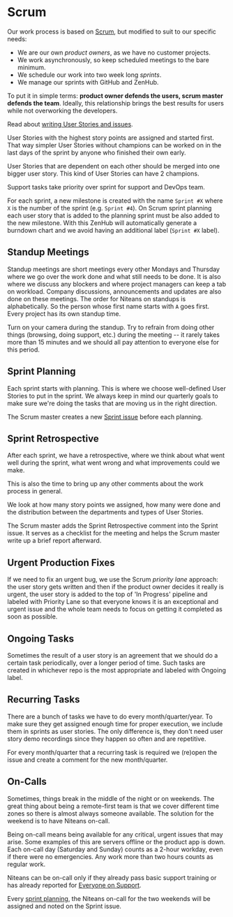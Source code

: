 # Scrum

Our work process is based on [Scrum](https://en.wikipedia.org/wiki/Scrum_(software_development)), but modified to suit to our specific needs:

 * We are our own *product owners*, as we have no customer projects.
 * We work asynchronously, so keep scheduled meetings to the bare minimum.
 * We schedule our work into two week long *sprints*.
 * We manage our sprints with GitHub and ZenHub.
 
To put it in simple terms: **product owner defends the users, scrum master defends the team**. Ideally, this relationship brings the best results for users while not overworking the developers.

Read about [writing User Stories and issues](user-stories.md).

User Stories with the highest story points are assigned and started first. That way simpler User Stories without champions can be worked on in the last days of the sprint by anyone who finished their own early.

User Stories that are dependent on each other should be merged into one bigger user story. This kind of User Stories can have 2 champions.

Support tasks take priority over sprint for support and DevOps team.

For each sprint, a new milestone is created with the name `Sprint #X` where `X` is the number of the sprint (e.g. `Sprint #4`). On Scrum sprint planning each user story that is added to the planning sprint must be also added to the new milestone. With this ZenHub will automatically generate a burndown chart and we avoid having an additional label (`Sprint #X` label).

## Standup Meetings

Standup meetings are short meetings every other Mondays and Thursday where we go over the work done and what still needs to be done. It is also where we discuss any blockers and where project managers can keep a tab on workload. Company discussions, announcements and updates are also done on these meetings. The order for Niteans on standups is alphabetically. So the person whose first name starts with `A` goes first. Every project has its own standup time.

Turn on your camera during the standup. Try to refrain from doing other things (browsing, doing support, etc.) during the meeting -- it rarely takes more than 15 minutes and we should all pay attention to everyone else for this period.

## Sprint Planning

Each sprint starts with planning. This is where we choose well-defined User Stories to put in the sprint. We always keep in mind our quarterly goals to make sure we're doing the tasks that are moving us in the right direction.

The Scrum master creates a new [Sprint issue](https://github.com/niteoweb/sprint/issues/new?template=planning.md&title=Planning%20for%20Sprint%20#) before each planning.

## Sprint Retrospective 

After each sprint, we have a retrospective, where we think about what went well during the sprint, what went wrong and what improvements could we make.

This is also the time to bring up any other comments about the work process in general.

We look at how many story points we assigned, how many were done and the distribution between the departments and types of User Stories.

The Scrum master adds the Sprint Retrospective comment into the Sprint issue. It serves as a checklist for the meeting and helps the Scrum master write up a brief report afterward.

## Urgent Production Fixes

If we need to fix an urgent bug, we use the Scrum *priority lane* approach: the user story gets written and then if the product owner decides it really is urgent, the user story is added to the top of 'In Progress' pipeline and labeled with Priority Lane so that everyone knows it is an exceptional and urgent issue and the whole team needs to focus on getting it completed as soon as possible.

## Ongoing Tasks

Sometimes the result of a user story is an agreement that we should do a certain task periodically, over a longer period of time. Such tasks are created in whichever repo is the most appropriate and labeled with Ongoing label.

## Recurring Tasks

There are a bunch of tasks we have to do every month/quarter/year. To make sure they get assigned enough time for proper execution, we include them in sprints as user stories. The only difference is, they don't need user story demo recordings since they happen so often and are repetitive.

For every month/quarter that a recurring task is required we (re)open the issue and create a comment for the new month/quarter.

## On-Calls

Sometimes, things break in the middle of the night or on weekends. The great thing about being a remote-first team is that we cover different time zones so there is almost always someone available. The solution for the weekend is to have Niteans on-call.

Being on-call means being available for any critical, urgent issues that may arise. Some examples of this are servers offline or the product app is down. Each on-call day (Saturday and Sunday) counts as a 2-hour workday, even if there were no emergencies. Any work more than two hours counts as regular work.

Niteans can be on-call only if they already pass basic support training or has already reported for [Everyone on Support](https://github.com/niteoweb/handbook/blob/master/4_Marketing-Support/everyone-on-support.md).

Every [sprint planning](https://github.com/niteoweb/handbook/blob/master/2_Operations/scrum.md#sprint-planning), the Niteans on-call for the two weekends will be assigned and noted on the Sprint issue.
